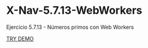 # X-Nav-5.7.13-WebWorkers
Ejercicio 5.7.13 - Números primos con Web Workers

[TRY DEMO](https://jesusgo.github.io/X-Nav-5.7.13-WebWorkers/)
